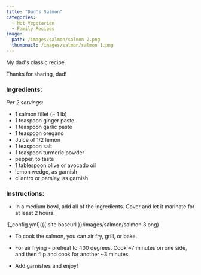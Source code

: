 ```yaml
---
title: "Dad's Salmon"
categories:
  - Not Vegetarian
  - Family Recipes
image:
  path: /images/salmon/salmon 2.png
  thumbnail: /images/salmon/salmon 1.png
---
```


My dad's classic recipe.

Thanks for sharing, dad!

### Ingredients:

_Per 2 servings:_

* 1 salmon fillet (~ 1 lb)
* 1 teaspoon ginger paste
* 1 teaspoon garlic paste
* 1 teaspoon oregano
* Juice of 1/2 lemon
* 1 teaspoon salt
* 1 teaspoon turmeric powder
* pepper, to taste
* 1 tablespoon olive or avocado oil
* lemon wedge, as garnish
* cilantro or parsley, as garnish


### Instructions:

* In a medium bowl, add all of the ingredients. Cover and let it marinate for at least 2 hours.

![_config.yml]({{ site.baseurl }}/images/salmon/salmon 3.png)

* To cook the salmon, you can air fry, grill, or bake. 

* For air frying - preheat to 400 degrees. Cook ~7 minutes on one side, and then flip and cook for another ~3 minutes. 

* Add garnishes and enjoy!


